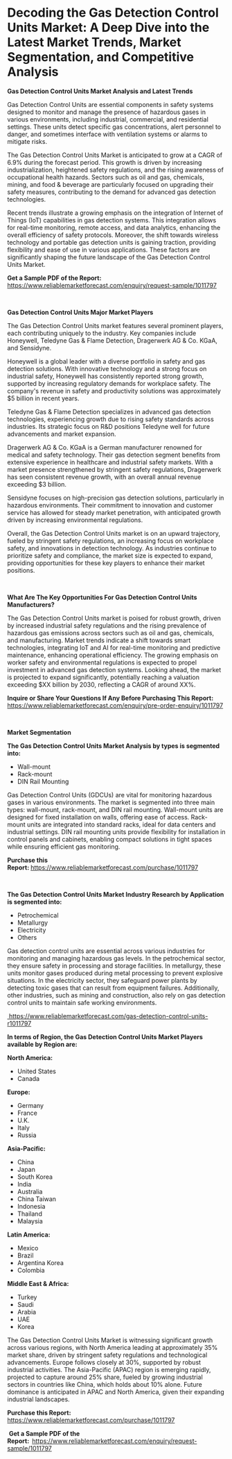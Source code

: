 <p><h1>Decoding the Gas Detection Control Units Market: A Deep Dive into the Latest Market Trends, Market Segmentation, and Competitive Analysis</h1></p><p><strong>Gas Detection Control Units Market Analysis and Latest Trends</strong></p>
<p><p>Gas Detection Control Units are essential components in safety systems designed to monitor and manage the presence of hazardous gases in various environments, including industrial, commercial, and residential settings. These units detect specific gas concentrations, alert personnel to danger, and sometimes interface with ventilation systems or alarms to mitigate risks.</p><p>The Gas Detection Control Units Market is anticipated to grow at a CAGR of 6.9% during the forecast period. This growth is driven by increasing industrialization, heightened safety regulations, and the rising awareness of occupational health hazards. Sectors such as oil and gas, chemicals, mining, and food & beverage are particularly focused on upgrading their safety measures, contributing to the demand for advanced gas detection technologies.</p><p>Recent trends illustrate a growing emphasis on the integration of Internet of Things (IoT) capabilities in gas detection systems. This integration allows for real-time monitoring, remote access, and data analytics, enhancing the overall efficiency of safety protocols. Moreover, the shift towards wireless technology and portable gas detection units is gaining traction, providing flexibility and ease of use in various applications. These factors are significantly shaping the future landscape of the Gas Detection Control Units Market.</p></p>
<p><strong>Get a Sample PDF of the Report:&nbsp;</strong> <a href="https://www.reliablemarketforecast.com/enquiry/request-sample/1011797?utm_campaign=3222&utm_medium=2&utm_source=Github&utm_content=ia&utm_term=19042025&utm_id=gas-detection-control-units">https://www.reliablemarketforecast.com/enquiry/request-sample/1011797</a></p>
<p>&nbsp;</p>
<p><strong>Gas Detection Control Units Major Market Players</strong></p>
<p><p>The Gas Detection Control Units market features several prominent players, each contributing uniquely to the industry. Key companies include Honeywell, Teledyne Gas & Flame Detection, Dragerwerk AG & Co. KGaA, and Sensidyne. </p><p>Honeywell is a global leader with a diverse portfolio in safety and gas detection solutions. With innovative technology and a strong focus on industrial safety, Honeywell has consistently reported strong growth, supported by increasing regulatory demands for workplace safety. The company's revenue in safety and productivity solutions was approximately $5 billion in recent years.</p><p>Teledyne Gas & Flame Detection specializes in advanced gas detection technologies, experiencing growth due to rising safety standards across industries. Its strategic focus on R&D positions Teledyne well for future advancements and market expansion.</p><p>Dragerwerk AG & Co. KGaA is a German manufacturer renowned for medical and safety technology. Their gas detection segment benefits from extensive experience in healthcare and industrial safety markets. With a market presence strengthened by stringent safety regulations, Dragerwerk has seen consistent revenue growth, with an overall annual revenue exceeding $3 billion.</p><p>Sensidyne focuses on high-precision gas detection solutions, particularly in hazardous environments. Their commitment to innovation and customer service has allowed for steady market penetration, with anticipated growth driven by increasing environmental regulations.</p><p>Overall, the Gas Detection Control Units market is on an upward trajectory, fueled by stringent safety regulations, an increasing focus on workplace safety, and innovations in detection technology. As industries continue to prioritize safety and compliance, the market size is expected to expand, providing opportunities for these key players to enhance their market positions.</p></p>
<p>&nbsp;</p>
<p><strong>What Are The Key Opportunities For Gas Detection Control Units Manufacturers?</strong></p>
<p><p>The Gas Detection Control Units market is poised for robust growth, driven by increased industrial safety regulations and the rising prevalence of hazardous gas emissions across sectors such as oil and gas, chemicals, and manufacturing. Market trends indicate a shift towards smart technologies, integrating IoT and AI for real-time monitoring and predictive maintenance, enhancing operational efficiency. The growing emphasis on worker safety and environmental regulations is expected to propel investment in advanced gas detection systems. Looking ahead, the market is projected to expand significantly, potentially reaching a valuation exceeding $XX billion by 2030, reflecting a CAGR of around XX%.</p></p>
<p><strong>Inquire or Share Your Questions If Any Before Purchasing This Report:</strong> <a href="https://www.reliablemarketforecast.com/enquiry/pre-order-enquiry/1011797?utm_campaign=3222&utm_medium=2&utm_source=Github&utm_content=ia&utm_term=19042025&utm_id=gas-detection-control-units">https://www.reliablemarketforecast.com/enquiry/pre-order-enquiry/1011797</a></p>
<p>&nbsp;</p>
<p><strong>Market Segmentation</strong></p>
<p><strong>The Gas Detection Control Units Market Analysis by types is segmented into:</strong></p>
<p><ul><li>Wall-mount</li><li>Rack-mount</li><li>DIN Rail Mounting</li></ul></p>
<p><p>Gas Detection Control Units (GDCUs) are vital for monitoring hazardous gases in various environments. The market is segmented into three main types: wall-mount, rack-mount, and DIN rail mounting. Wall-mount units are designed for fixed installation on walls, offering ease of access. Rack-mount units are integrated into standard racks, ideal for data centers and industrial settings. DIN rail mounting units provide flexibility for installation in control panels and cabinets, enabling compact solutions in tight spaces while ensuring efficient gas monitoring.</p></p>
<p><strong>Purchase this Report:&nbsp;</strong><a href="https://www.reliablemarketforecast.com/purchase/1011797?utm_campaign=3222&utm_medium=2&utm_source=Github&utm_content=ia&utm_term=19042025&utm_id=gas-detection-control-units">https://www.reliablemarketforecast.com/purchase/1011797</a></p>
<p>&nbsp;</p>
<p><strong>The Gas Detection Control Units Market Industry Research by Application is segmented into:</strong></p>
<p><ul><li>Petrochemical</li><li>Metallurgy</li><li>Electricity</li><li>Others</li></ul></p>
<p><p>Gas detection control units are essential across various industries for monitoring and managing hazardous gas levels. In the petrochemical sector, they ensure safety in processing and storage facilities. In metallurgy, these units monitor gases produced during metal processing to prevent explosive situations. In the electricity sector, they safeguard power plants by detecting toxic gases that can result from equipment failures. Additionally, other industries, such as mining and construction, also rely on gas detection control units to maintain safe working environments.</p></p>
<p><a href="https://www.reliablemarketforecast.com/gas-detection-control-units-r1011797?utm_campaign=3222&utm_medium=2&utm_source=Github&utm_content=ia&utm_term=19042025&utm_id=gas-detection-control-units">&nbsp;https://www.reliablemarketforecast.com/gas-detection-control-units-r1011797</a></p>
<p><strong>In terms of Region, the Gas Detection Control Units Market Players available by Region are:</strong></p>
<p>
    <p> <strong> North America: </strong>
        <ul>
            <li>United States</li>
            <li>Canada</li>
        </ul>
        </p> 
    <p> <strong> Europe: </strong>
        <ul>
            <li>Germany</li>
            <li>France</li>
            <li>U.K.</li>
            <li>Italy</li>
            <li>Russia</li>
        </ul>
        </p> 
    <p> <strong> Asia-Pacific: </strong>
        <ul>
            <li>China</li>
            <li>Japan</li>
            <li>South Korea</li>
            <li>India</li>
            <li>Australia</li>
            <li>China Taiwan</li>
            <li>Indonesia</li>
            <li>Thailand</li>
            <li>Malaysia</li>
        </ul>
        </p> 
    <p> <strong> Latin America: </strong>
        <ul>
            <li>Mexico</li>
            <li>Brazil</li>
            <li>Argentina Korea</li>
            <li>Colombia</li>
        </ul>
        </p> 
    <p> <strong> Middle East & Africa: </strong>
        <ul>
            <li>Turkey</li>
            <li>Saudi</li>
            <li>Arabia</li>
            <li>UAE</li>
            <li>Korea</li>
        </ul>
    </p>
    </p>
<p><p>The Gas Detection Control Units Market is witnessing significant growth across various regions, with North America leading at approximately 35% market share, driven by stringent safety regulations and technological advancements. Europe follows closely at 30%, supported by robust industrial activities. The Asia-Pacific (APAC) region is emerging rapidly, projected to capture around 25% share, fueled by growing industrial sectors in countries like China, which holds about 10% alone. Future dominance is anticipated in APAC and North America, given their expanding industrial landscapes.</p></p>
<p><strong>Purchase this Report: </strong><a href="https://www.reliablemarketforecast.com/purchase/1011797?utm_campaign=3222&utm_medium=2&utm_source=Github&utm_content=ia&utm_term=19042025&utm_id=gas-detection-control-units">https://www.reliablemarketforecast.com/purchase/1011797</a></p>
<p>&nbsp;<strong>Get a Sample PDF of the Report:&nbsp;&nbsp;</strong><a href="https://www.reliablemarketforecast.com/enquiry/request-sample/1011797?utm_campaign=3222&utm_medium=2&utm_source=Github&utm_content=ia&utm_term=19042025&utm_id=gas-detection-control-units">https://www.reliablemarketforecast.com/enquiry/request-sample/1011797</a></p>
<p><strong></strong></p>
<p><p></p><p></p><p></p></p>